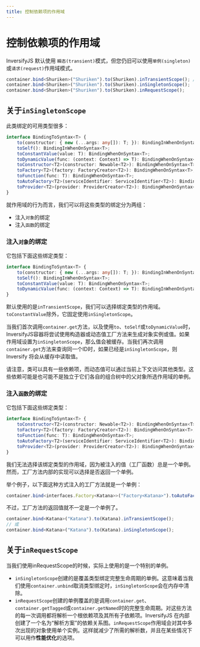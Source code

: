 ```yaml
---
title: 控制依赖项的作用域
---
```


# 控制依赖项的作用域

InversifyJS 默认使用 `瞬态(transient)`模式，但您仍旧可以使用`单例(singleton)`或`请求(request)`作用域模式。

```ts
container.bind<Shuriken>("Shuriken").to(Shuriken).inTransientScope(); // 默认
container.bind<Shuriken>("Shuriken").to(Shuriken).inSingletonScope();
container.bind<Shuriken>("Shuriken").to(Shuriken).inRequestScope();
```

## 关于`inSingletonScope`

此类绑定的可用类型很多：

```ts
interface BindingToSyntax<T> {
    to(constructor: { new (...args: any[]): T; }): BindingInWhenOnSyntax<T>;
    toSelf(): BindingInWhenOnSyntax<T>;
    toConstantValue(value: T): BindingWhenOnSyntax<T>;
    toDynamicValue(func: (context: Context) => T): BindingWhenOnSyntax<T>;
    toConstructor<T2>(constructor: Newable<T2>): BindingWhenOnSyntax<T>;
    toFactory<T2>(factory: FactoryCreator<T2>): BindingWhenOnSyntax<T>;
    toFunction(func: T): BindingWhenOnSyntax<T>;
    toAutoFactory<T2>(serviceIdentifier: ServiceIdentifier<T2>): BindingWhenOnSyntax<T>;
    toProvider<T2>(provider: ProviderCreator<T2>): BindingWhenOnSyntax<T>;
}
```

就作用域的行为而言，我们可以将这些类型的绑定分为两组：

- 注入`对象`的绑定
- 注入`函数`的绑定

### 注入`对象`的绑定

它包括下面这些绑定类型：

```ts
interface BindingToSyntax<T> {
    to(constructor: { new (...args: any[]): T; }): BindingInWhenOnSyntax<T>;
    toSelf(): BindingInWhenOnSyntax<T>;
    toConstantValue(value: T): BindingWhenOnSyntax<T>;
    toDynamicValue(func: (context: Context) => T): BindingInWhenOnSyntax<T>;
}
```

默认使用的是`inTransientScope`，我们可以选择绑定类型的作用域。`toConstantValue`除外，它固定使用`inSingletonScope`。

当我们首次调用`container.get`方法，以及使用`to`、`toSelf`或`toDynamicValue`时，InversifyJS容器将尝试使用构造器或动态值工厂方法来生成对象实例或值。如果作用域设置为`inSingletonScope`，那么值会被缓存。当我们再次调用`container.get`方法来查询同一个ID时，如果已经是`inSingletonScope`，则Inversify 将会从缓存中读取值。

请注意，类可以具有一些依赖项，而动态值可以通过当前上下文访问其他类型。这些依赖可能是也可能不是独立于它们各自的组合树中的父对象所选作用域的单例。

### 注入`函数`的绑定

它包括下面这些绑定类型：

```ts
interface BindingToSyntax<T> {
    toConstructor<T2>(constructor: Newable<T2>): BindingWhenOnSyntax<T>;
    toFactory<T2>(factory: FactoryCreator<T2>): BindingWhenOnSyntax<T>;
    toFunction(func: T): BindingWhenOnSyntax<T>;
    toAutoFactory<T2>(serviceIdentifier: ServiceIdentifier<T2>): BindingWhenOnSyntax<T>;
    toProvider<T2>(provider: ProviderCreator<T2>): BindingWhenOnSyntax<T>;
}
```

我们无法选择该绑定类型的作用域，因为被注入的值（工厂函数）总是一个单例。然而，工厂方法内部的实现可以选择是否返回一个单例。

举个例子，以下面这种方式注入的工厂方法就是一个单例：

```ts
container.bind<interfaces.Factory<Katana>>("Factory<Katana>").toAutoFactory<Katana>("Katana");
```

不过，工厂方法的返回值就不一定是一个单例了。

```ts
container.bind<Katana>("Katana").to(Katana).inTransientScope();
// 或
container.bind<Katana>("Katana").to(Katana).inSingletonScope();
```

## 关于`inRequestScope`

当我们使用inRequestScope的时候，实际上使用的是一个特别的单例。

- `inSingletonScope`创建的是覆盖类型绑定完整生命周期的单例。这意味着当我们使用`container.unbind`取消类型绑定时，`inSingletonScope`会在内存中清除。
- `inRequestScope`创建的单例覆盖的是调用`container.get`、`container.getTagged`或`container.getNamed`时的完整生命周期。对这些方法的每一次调用都将解析一个根依赖项及其所有子依赖项。InversifyJS 在内部创建了一个名为“解析方案”的依赖关系图。`inRequestScope`作用域会对其中多次出现的对象使用单个实例。这样就减少了所需的解析数，并且在某些情况下可以用作**性能优化**的选项。

